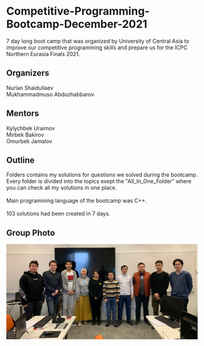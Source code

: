 # Competitive-Programming-Bootcamp-December-2021
7 day long boot camp that was organized by University of Central Asia to improve our competitive programming skills and prepare us for the ICPC Northern Eurasia Finals 2021.

## Organizers
Nurlan Shaidullaev <br />
Mukhammadmuso Abduzhabbarov <br />

## Mentors
Kylychbek Uraimov  <br />
Mirbek Bakirov  <br />
Omurbek Jamalov  <br />

## Outline
Folders contains my solutions for questions we solved during the bootcamp. Every folder is divided into the topics exept the "All_In_One_Folder" where you can check all my solutions in one place.
<br />
<br />
Main programming language of the bootcamp was C++.
<br />
<br />
103 solutions had been created in 7 days.

## Group Photo
![](img.jpg)
